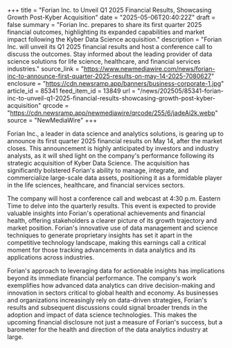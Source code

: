 +++
title = "Forian Inc. to Unveil Q1 2025 Financial Results, Showcasing Growth Post-Kyber Acquisition"
date = "2025-05-06T20:40:22Z"
draft = false
summary = "Forian Inc. prepares to share its first quarter 2025 financial outcomes, highlighting its expanded capabilities and market impact following the Kyber Data Science acquisition."
description = "Forian Inc. will unveil its Q1 2025 financial results and host a conference call to discuss the outcomes. Stay informed about the leading provider of data science solutions for life science, healthcare, and financial services industries."
source_link = "https://www.newmediawire.com/news/forian-inc-to-announce-first-quarter-2025-results-on-may-14-2025-7080627"
enclosure = "https://cdn.newsramp.app/banners/business-corporate-1.jpg"
article_id = 85341
feed_item_id = 13849
url = "/news/202505/85341-forian-inc-to-unveil-q1-2025-financial-results-showcasing-growth-post-kyber-acquisition"
qrcode = "https://cdn.newsramp.app/newmediawire/qrcode/255/6/jadeAi2k.webp"
source = "NewMediaWire"
+++

<p>Forian Inc., a leader in data science and analytics solutions, is gearing up to announce its first quarter 2025 financial results on May 14, after the market closes. This announcement is highly anticipated by investors and industry analysts, as it will shed light on the company's performance following its strategic acquisition of Kyber Data Science. The acquisition has significantly bolstered Forian's ability to manage, integrate, and commercialize large-scale data assets, positioning it as a formidable player in the life sciences, healthcare, and financial services sectors.</p><p>The company will host a conference call and webcast at 4:30 p.m. Eastern Time to delve into the quarterly results. This event is expected to provide valuable insights into Forian's operational achievements and financial health, offering stakeholders a clearer picture of its growth trajectory and market position. Forian's innovative use of data management and science techniques to generate proprietary insights has set it apart in the competitive technology landscape, making this earnings call a critical moment for those tracking advancements in data analytics and its applications across industries.</p><p>Forian's approach to leveraging data for actionable insights has implications beyond its immediate financial performance. The company's work exemplifies how advanced data analytics can drive decision-making and innovation in sectors critical to global health and economy. As businesses and organizations increasingly rely on data-driven strategies, Forian's results and subsequent discussions could signal broader trends in the adoption and impact of data science technologies. This makes the upcoming financial disclosure not just a measure of Forian's success, but a barometer for the health and direction of the data analytics industry at large.</p>